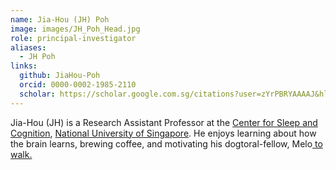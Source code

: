 ```yaml
---
name: Jia-Hou (JH) Poh
image: images/JH_Poh_Head.jpg
role: principal-investigator
aliases:
  - JH Poh
links:
  github: JiaHou-Poh 
  orcid: 0000-0002-1985-2110
  scholar: https://scholar.google.com.sg/citations?user=zYrPBRYAAAAJ&hl=en&oi=ao
---
```


Jia-Hou (JH) is a Research Assistant Professor at the [Center for Sleep and Cognition](https://medicine.nus.edu.sg/csc/), [National University of Singapore](https://nus.edu.sg/). He enjoys learning about how the brain learns, brewing coffee, and motivating his dogtoral-fellow, Melo<a href="https://poh-brainmemlab.github.io/BrainMemLab/members/MeloPoh.html"> to walk. 

